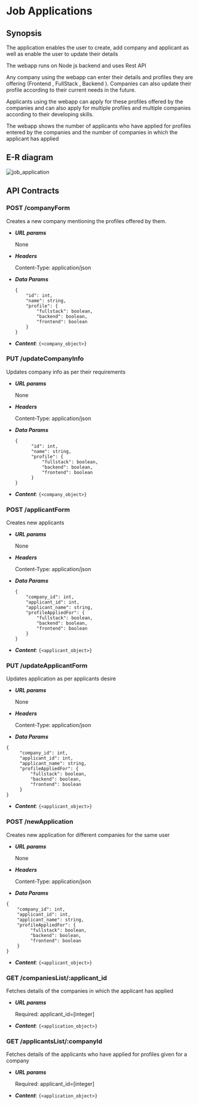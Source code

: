 # Job Applications

## Synopsis
 
The application enables the user to create, add company and applicant as well as enable the user to update their details

The webapp runs on Node js backend and uses Rest API

Any company using the webapp can enter their details and profiles they are offering (Frontend , FullStack
 , Backend ). Companies can also update their profile according to their current needs in the future.
 
Applicants using the webapp can apply for these profiles offered by the companies and can also apply for multiple
 profiles and multiple companies according to their developing skills.

The webapp shows the number of applicants who have applied for profiles entered by the companies and the number of
 companies in which the applicant has applied 

## E-R diagram

![job_application](https://user-images.githubusercontent.com/39849261/72459689-4e635480-37f1-11ea-93ef-626117ff88e0.png)

## API Contracts

### POST /companyForm

Creates a new company mentioning the profiles offered by them.

- ***URL params***

    None

- ***Headers*** 

    Content-Type: application/json
 
- ***Data Params***
 
    ```
   {
        "id": int,
        "name": string,
        "profile": {
        	"fullstack": boolean,
        	"backend": boolean,
        	"frontend": boolean
        }
   }
   ```
 
- ***Content***: `{<company_object>}`
 
 ### PUT /updateCompanyInfo
 
 Updates company info as per their requirements
 
- ***URL params***
 
     None
 
- ***Headers*** 
 
     Content-Type: application/json
  
- ***Data Params***
  
  ```
  {
    	"id": int,
    	"name": string,
    	"profile": {
    		"fullstack": boolean,
    		"backend": boolean,
    		"frontend": boolean
     	}
  }
  ```
  
- ***Content***: `{<company_object>}`
 
 ### POST /applicantForm
 
 Creates new applicants
 
 - ***URL params***
  
      None
  
 - ***Headers*** 
  
      Content-Type: application/json
   
 - ***Data Params***
   
    ```
    {
     	"company_id": int,
     	"applicant_id": int,
     	"applicant_name": string,
     	"profileAppliedFor": {
     		"fullstack": boolean,
     		"backend": boolean,
     		"frontend": boolean
     	}
    }
   ```
   
 - ***Content***: `{<applicant_object>}`
   
  ### PUT /updateApplicantForm
   
   Updates application as per applicants desire
    
  - ***URL params***
     
       None
     
  - ***Headers*** 
     
       Content-Type: application/json
      
  - ***Data Params***
      
   ```
   {
       	"company_id": int,
       	"applicant_id": int,
       	"applicant_name": string,
       	"profileAppliedFor": {
       		"fullstack": boolean,
       		"backend": boolean,
       		"frontend": boolean
       	}
   }
  ```
      
   - ***Content***: `{<applicant_object>}`
   
  ### POST /newApplication
  
  Creates new application for different companies for the same user
  - ***URL params***
       
     None
       
  - ***Headers*** 
       
     Content-Type: application/json
        
  - ***Data Params***
        
   ```
   {
       "company_id": int,
       "applicant_id": int,
       "applicant_name": string,
       "profileAppliedFor": {
          	"fullstack": boolean,
          	"backend": boolean,
            "frontend": boolean
       }
   }
  ```
        
  - ***Content***: `{<applicant_object>}`

  ### GET /companiesList/:applicant_id
  
  Fetches details of the companies in which the applicant has applied
  
  - ***URL params***
         
    Required: applicant_id=[integer]
          
  - ***Content***: `{<application_object>}`
   
  ### GET /applicantsList/:companyId
  
  Fetches details of the applicants who have applied for profiles given for a company
  
  - ***URL params***
           
     Required: applicant_id=[integer]
            
  - ***Content***: `{<application_object>}`
  